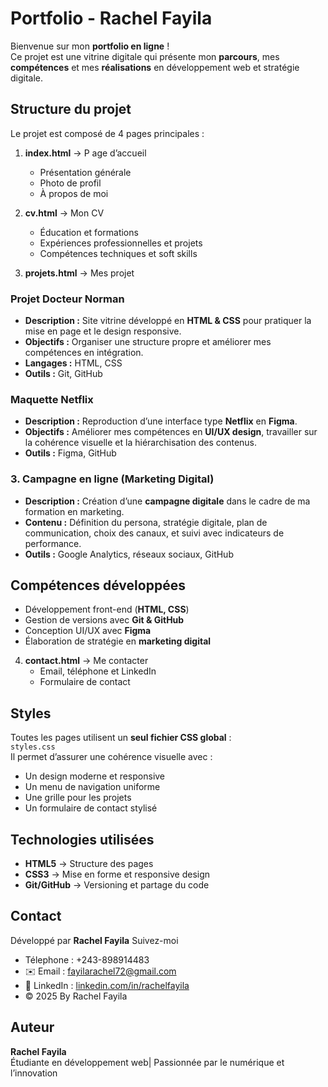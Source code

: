 # Portfolio - Rachel Fayila

Bienvenue sur mon **portfolio en ligne** !  
Ce projet est une vitrine digitale qui présente mon **parcours**, mes **compétences** et mes **réalisations** en développement web et stratégie digitale.

## Structure du projet

Le projet est composé de 4 pages principales :

1. **index.html** → P
age d’accueil  
   - Présentation générale  
   - Photo de profil  
   - À propos de moi  

2. **cv.html** → Mon CV  
   -  Éducation et formations  
   -  Expériences professionnelles et projets  
   -  Compétences techniques et soft skills  

3. **projets.html** → Mes projet

### Projet Docteur Norman  
- **Description :** Site vitrine développé en **HTML & CSS** pour pratiquer la mise en page et le design responsive.  
- **Objectifs :** Organiser une structure propre et améliorer mes compétences en intégration.  
- **Langages :** HTML, CSS  
- **Outils :** Git, GitHub  

### Maquette Netflix  
- **Description :** Reproduction d’une interface type **Netflix** en **Figma**.  
- **Objectifs :** Améliorer mes compétences en **UI/UX design**, travailler sur la cohérence visuelle et la hiérarchisation des contenus.  
- **Outils :** Figma, GitHub  

### 3. Campagne en ligne (Marketing Digital)  
- **Description :** Création d’une **campagne digitale** dans le cadre de ma formation en marketing.  
- **Contenu :** Définition du persona, stratégie digitale, plan de communication, choix des canaux, et suivi avec   indicateurs de performance.  
- **Outils :** Google Analytics, réseaux sociaux, GitHub  

## Compétences développées  
- Développement front-end (**HTML, CSS**)  
- Gestion de versions avec **Git & GitHub**  
- Conception UI/UX avec **Figma**  
- Élaboration de stratégie en **marketing digital**  

4. **contact.html** → Me contacter  
   - Email, téléphone et LinkedIn  
   - Formulaire de contact  

## Styles

Toutes les pages utilisent un **seul fichier CSS global** :  
`styles.css`  
Il permet d’assurer une cohérence visuelle avec :  
- Un design moderne et responsive  
- Un menu de navigation uniforme  
- Une grille pour les projets  
- Un formulaire de contact stylisé  

## Technologies utilisées

- **HTML5** → Structure des pages  
- **CSS3** → Mise en forme et responsive design  
- **Git/GitHub** → Versioning et partage du code  

## Contact

 Développé par **Rachel Fayila**
Suivez-moi 
- Télephone : +243-898914483 
- ✉️ Email : [fayilarachel72@gmail.com](mailto:fayilarachel72@gmail.com)  
- 🔗 LinkedIn : [linkedin.com/in/rachelfayila](https://www.linkedin.com/in/rachelfayila)  
- © 2025 By Rachel Fayila

## Auteur  
 **Rachel Fayila**  
Étudiante en développement web| Passionnée par le numérique et l’innovation  

